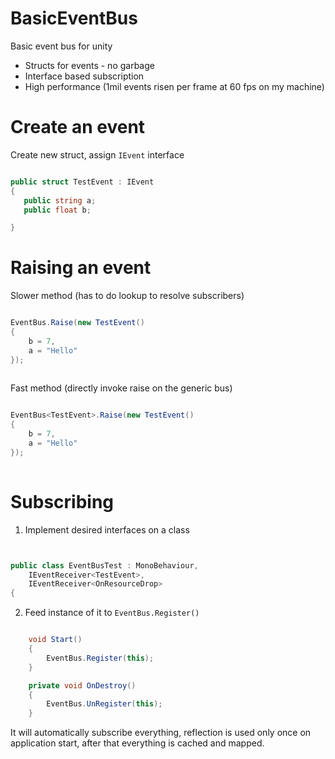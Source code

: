 # BasicEventBus
Basic event bus for unity

 * Structs for events - no garbage
 * Interface based subscription
 * High performance (1mil events risen per frame at 60 fps on my machine)


 # Create an event
 
 Create new struct, assign `IEvent` interface
 
 ```csharp
 
public struct TestEvent : IEvent
{
    public string a;
    public float b;

}


```

# Raising an event

Slower method (has to do lookup to resolve subscribers)

```cs

EventBus.Raise(new TestEvent()
{
    b = 7,
    a = "Hello"
});
                
```

Fast method (directly invoke raise on the generic bus)

```cs

EventBus<TestEvent>.Raise(new TestEvent()
{
    b = 7,
    a = "Hello"
});
                
```

# Subscribing

1. Implement desired interfaces on a class

```cs


public class EventBusTest : MonoBehaviour,
    IEventReceiver<TestEvent>,
    IEventReceiver<OnResourceDrop>
{


```

2. Feed instance of it to `EventBus.Register()`

```cs

    void Start()
    {
        EventBus.Register(this);
    }

    private void OnDestroy()
    {
        EventBus.UnRegister(this);
    }

```

It will automatically subscribe everything, reflection is used only once on application start, after that everything is cached and mapped.

